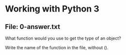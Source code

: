 # Working with Python 3

## File: 0-answer.txt

What function would you use to get the type of an object?

Write the name of the function in the file, without ().

